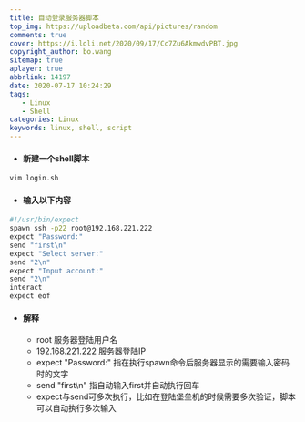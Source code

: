 ```yaml
---
title: 自动登录服务器脚本
top_img: https://uploadbeta.com/api/pictures/random
comments: true
cover: https://i.loli.net/2020/09/17/Cc7Zu6AkmwdvPBT.jpg
copyright_author: bo.wang
sitemap: true
aplayer: true
abbrlink: 14197
date: 2020-07-17 10:24:29
tags:
   - Linux
   - Shell
categories: Linux
keywords: linux, shell, script
---
```


- #### 新建一个shell脚本
```bash
vim login.sh
```

- #### 输入以下内容
```bash
#!/usr/bin/expect
spawn ssh -p22 root@192.168.221.222
expect "Password:"
send "first\n"
expect "Select server:"
send "2\n"
expect "Input account:"
send "2\n"
interact
expect eof
```

- #### 解释
    - root 服务器登陆用户名
    - 192.168.221.222 服务器登陆IP
    - expect "Password:" 指在执行spawn命令后服务器显示的需要输入密码时的文字
    - send "first\n"  指自动输入first并自动执行回车
    - expect与send可多次执行，比如在登陆堡垒机的时候需要多次验证，脚本可以自动执行多次输入

